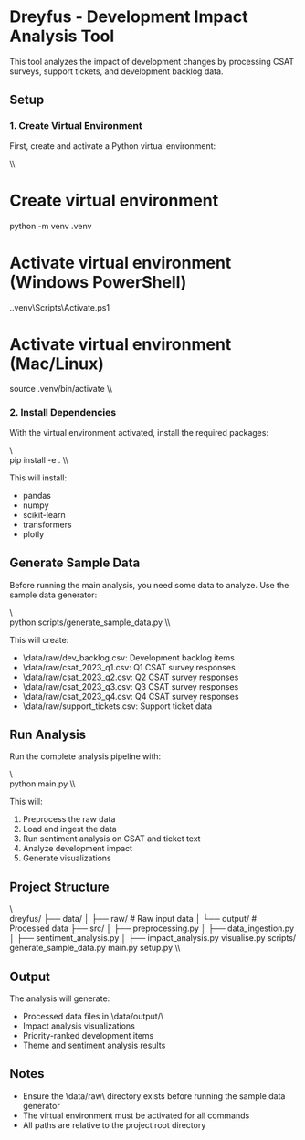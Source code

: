 # Dreyfus - Development Impact Analysis Tool

This tool analyzes the impact of development changes by processing CSAT surveys, support tickets, and development backlog data.

## Setup

### 1. Create Virtual Environment

First, create and activate a Python virtual environment:

\\\
# Create virtual environment
python -m venv .venv

# Activate virtual environment (Windows PowerShell)
.\.venv\Scripts\Activate.ps1

# Activate virtual environment (Mac/Linux)
source .venv/bin/activate
\\\

### 2. Install Dependencies

With the virtual environment activated, install the required packages:

\\\
pip install -e .
\\\

This will install:
- pandas
- numpy
- scikit-learn
- transformers
- plotly

## Generate Sample Data

Before running the main analysis, you need some data to analyze. Use the sample data generator:

\\\
python scripts/generate_sample_data.py
\\\

This will create:
- \data/raw/dev_backlog.csv\: Development backlog items
- \data/raw/csat_2023_q1.csv\: Q1 CSAT survey responses
- \data/raw/csat_2023_q2.csv\: Q2 CSAT survey responses
- \data/raw/csat_2023_q3.csv\: Q3 CSAT survey responses
- \data/raw/csat_2023_q4.csv\: Q4 CSAT survey responses
- \data/raw/support_tickets.csv\: Support ticket data

## Run Analysis

Run the complete analysis pipeline with:

\\\
python main.py
\\\

This will:
1. Preprocess the raw data
2. Load and ingest the data
3. Run sentiment analysis on CSAT and ticket text
4. Analyze development impact
5. Generate visualizations

## Project Structure

\\\
dreyfus/
├── data/
│   ├── raw/          # Raw input data
│   └── output/       # Processed data
├── src/
│   ├── preprocessing.py
│   ├── data_ingestion.py
│   ├── sentiment_analysis.py
│   ├── impact_analysis.py
    visualise.py
 scripts/
    generate_sample_data.py
 main.py
 setup.py
\\\

## Output

The analysis will generate:
- Processed data files in \data/output/\
- Impact analysis visualizations
- Priority-ranked development items
- Theme and sentiment analysis results

## Notes

- Ensure the \data/raw\ directory exists before running the sample data generator
- The virtual environment must be activated for all commands
- All paths are relative to the project root directory
